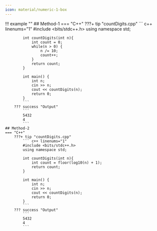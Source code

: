 ```yaml
---
icon: material/numeric-1-box
---
```


!!! example ""
    ## Method-1
    === "C++"
        ???+ tip "countDigits.cpp"
            ``` c++ linenums="1"
            #include <bits/stdc++.h>
            using namespace std;

            int countDigits(int n){
                int count = 0;
                while(n > 0) {
                    n /= 10;
                    count++;
                }
                return count;
            }

            int main() {
                int n;
                cin >> n;
                cout << countDigits(n);
                return 0;
            }
            ```
        ??? success "Output"
            ```
            5432
            4
            ```
    ## Method-2
    === "C++"
        ???+ tip "countDigits.cpp"
            ``` c++ linenums="1"
            #include <bits/stdc++.h>
            using namespace std;

            int countDigits(int n){
                int count = floor(log10(n) + 1);
                return count;
            }

            int main() {
                int n;
                cin >> n;
                cout << countDigits(n);
                return 0;
            }
            ```
        ??? success "Output"
            ```
            5432
            4
            ```